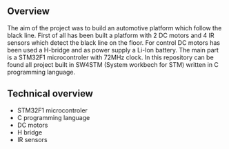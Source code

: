 ## Overview
The aim of the project was to build an automotive platform which follow the black line. First of all has been built a platform with 2 DC motors and 4 IR sensors which detect the black line on the floor.
For control DC motors has been used a H-bridge and as power supply a Li-Ion battery. The main part is a STM32F1 microcontroler with 72MHz clock. In this repository can be found all project built in
SW4STM (System workbech for STM) written in C programming language. 

## Technical overview
* STM32F1 microcontroler
* C programming language
* DC motors
* H bridge
* IR sensors
